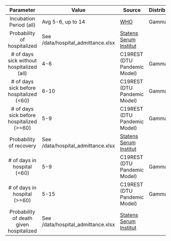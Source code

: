 |                 Parameter                 | Value                              | Source                                                                                                                          | Distribution |
|:-----------------------------------------:|------------------------------------|---------------------------------------------------------------------------------------------------------------------------------|--------------|
| Incubation Period (all)                   | Avg 5-6, up to 14                  | [WHO](https://www.who.int/docs/default-source/coronaviruse/situation-reports/20200402-sitrep-73-covid-19.pdf?sfvrsn=5ae25bc7_6) | Gamma        |
| Probability of hospitalized               | See /data/hospital_admittance.xlsx | [Statens Serum Institut](https://www.ssi.dk/sygdomme-beredskab-og-forskning/sygdomsovervaagning/c/covid19-overvaagning)         |              |
| # of days sick without hospitalized (all) | 4-6                                | C19REST (DTU Pandemic Model)                                                                                                    | Gamma        |
| # of days sick before hospitalized (<60)  | 6-10                               | C19REST (DTU Pandemic Model)                                                                                                    | Gamma        |
| # of days sick before hospitalized (>=60) | 5-9                                | C19REST (DTU Pandemic Model)                                                                                                    | Gamma        |
| Probability of recovery                   | See /data/hospital_admittance.xlsx | [Statens Serum Institut](https://www.ssi.dk/sygdomme-beredskab-og-forskning/sygdomsovervaagning/c/covid19-overvaagning)         |              |
| # of days in hospital (<60)               | 5-9                                | C19REST (DTU Pandemic Model)                                                                                                    | Gamma        |
| # of days in hospital (>=60)              | 5-15                               | C19REST (DTU Pandemic Model)                                                                                                    | Gamma        |
| Probability of death given hospitalized   | See /data/hospital_admittance.xlsx | [Statens Serum Institut](https://www.ssi.dk/sygdomme-beredskab-og-forskning/sygdomsovervaagning/c/covid19-overvaagning)         |              |
